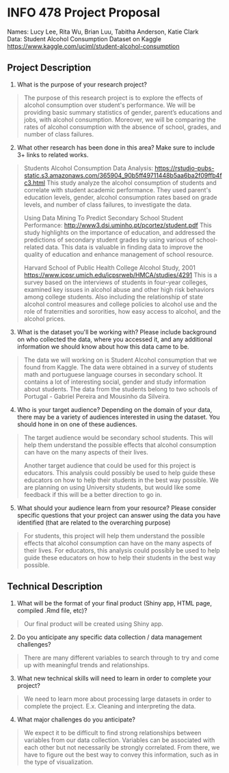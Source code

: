 # INFO 478 Project Proposal
Names: Lucy Lee, Rita Wu, Brian Luu, Tabitha Anderson, Katie Clark <br/>
Data: Student Alcohol Consumption Dataset on Kaggle https://www.kaggle.com/uciml/student-alcohol-consumption

## Project Description
1. What is the purpose of your research project?
> The purpose of this research project is to explore the effects of alcohol consumption over student's performance. We will be providing basic summary statistics of gender, parent’s educations and jobs, with alcohol consumption. Moreover, we will be comparing the rates of alcohol consumption with the absence of school, grades, and number of class failures. 

2. What other research has been done in this area? Make sure to include 3+ links to related works.
> Students Alcohol Consumption Data Analysis: https://rstudio-pubs-static.s3.amazonaws.com/365904_90b5ff49711448b5aa6ba2f09ffb4fc3.html
This study analyze the alcohol consumption of students and correlate with student academic performance. They used parent's education levels, gender, alcohol consumption rates based on grade levels, and number of class failures, to investigate the data.
>
> Using Data Mining To Predict Secondary School Student Performance: http://www3.dsi.uminho.pt/pcortez/student.pdf
This study highlights on the importance of education, and addressed the predictions of secondary student grades by using various of school-related data. This data is valuable in finding data to improve the quality of education and enhance management of school resource. 
>
> Harvard School of Public Health College Alcohol Study, 2001 https://www.icpsr.umich.edu/icpsrweb/HMCA/studies/4291 
This is a survey based on the interviews of students in four-year colleges, examined key issues in alcohol abuse and other high risk behaviors among college students. Also including the relationship of state alcohol control measures and college policies to alcohol use and the role of fraternities and sororities, how easy access to alcohol, and the alcohol prices.


3. What is the dataset you'll be working with?  Please include background on who collected the data, where you accessed it, and any additional information we should know about how this data came to be.
> The data we will working on is Student Alcohol consumption that we found from Kaggle. The data were obtained in a survey of students math and portuguese language courses in secondary school. It contains a lot of interesting social, gender and study information about students. The data from the students belong to two schools of Portugal - Gabriel Pereira and Mousinho da Silveira.

4. Who is your target audience?  Depending on the domain of your data, there may be a variety of audiences interested in using the dataset. You should hone in on one of these audiences.
> The target audience would be secondary school students. This will help them understand the possible effects that alcohol consumption can have on the many aspects of their lives. 
>
> Another target audience that could be used for this project is educators. This analysis could possibly be used to help guide these educators on how to help their students in the best way possible. We are planning on using University students, but would like some feedback if this will be a better direction to go in.

5. What should your audience learn from your resource? Please consider specific questions that your project can answer using the data you have identified (that are related to the overarching purpose)
> For students, this project will help them understand the possible effects that alcohol consumption can have on the many aspects of their lives. For educators, this analysis could possibly be used to help guide these educators on how to help their students in the best way possible. 

## Technical Description
1. What will be the format of your final product (Shiny app, HTML page, compiled .Rmd file, etc)?
> Our final product will be created using Shiny app.

2. Do you anticipate any specific data collection / data management challenges?
> There are many different variables to search through to try and come up with meaningful trends and relationships.

3. What new technical skills will need to learn in order to complete your project?
> We need to learn more about processing large datasets in order to complete the project. E.x. Cleaning and interpreting the data.

4. What major challenges do you anticipate? 
> We expect it to be difficult to find strong relationships between variables from our data collection. Variables can be associated with each other but not necessarily be strongly correlated. From there, we have to figure out the best way to convey this information, such as in the type of visualization.
